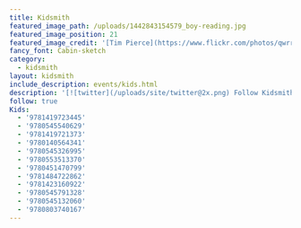 ```yaml
---
title: Kidsmith
featured_image_path: /uploads/1442843154579_boy-reading.jpg
featured_image_position: 21
featured_image_credit: '[Tim Pierce](https://www.flickr.com/photos/qwrrty/)'
fancy_font: Cabin-sketch
category:
  - kidsmith
layout: kidsmith
include_description: events/kids.html
description: '[![twitter](/uploads/site/twitter@2x.png) Follow Kidsmith on Twitter](https://twitter.com/kidsmithbooks)'
follow: true
Kids:
  - '9781419723445'
  - '9780545540629'
  - '9781419721373'
  - '9780140564341'
  - '9780545326995'
  - '9780553513370'
  - '9780451470799'
  - '9781484722862'
  - '9781423160922'
  - '9780545791328'
  - '9780545132060'
  - '9780803740167'
---
```



